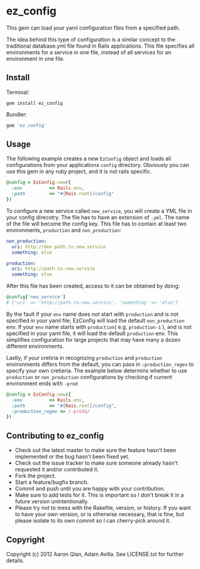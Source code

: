 ez_config
=========

This gem can load your yaml configuration files from a specified path.


The idea behind this type of configuration is a similar concept to the
traditional database.yml file found in Rails applications. This file specifies
all environments for a service in one file, instead of all services for an
environment in one file.

Install
--------

Terminal:

```
gem install ez_config
```

Bundler:

```ruby
gem 'ez_config'
```

Usage
-----

The following example creates a new `EzConfig` object and loads all configurations
from your applications `config` directory. Obviously you can use this gem in any
ruby project, and it is not rails specific.

```ruby
@config = EzConfig.new({
  :env          => Rails.env,
  :path         => "#{Rais.root}/config"
})
```

To configure a new service called `new_service`, you will create a YML file in
your config direcotry. The file has to have an extension of `.yml`. The name of
the file will become the config key. This file has to contain at least two
environments, `production` and `non_production`:

```yaml
non_production:
  uri: http://dev.path.to.new.service
  something: else

production:
  uri: http://path.to.new.service
  something: else
```

After this file has been created, access to it can be obtained by doing:

```ruby
@config['new_service']
# {'uri' => 'http://path.to.new.service', 'something' => 'else'}
```

By the fault if your `env` name does not start with `production` and is not specified in
your yaml file, EzConfig will load the default `non_production` env. If your `env`
name starts with `production`( e.g. `production-1` ), and is not specified in your yaml
file, it will load the default `production` env. This simplifies configuration for large
projects that may have many a dozen different environments.

Lastly, if your cretiria in recognizing `production` and `production` environments differs
from the default, you can pass in `:production_regex` to specify your own cretieria.
The example below determins whether to use `production` or `non_production` configurations
by checking if current environment ends with `-prod`

```ruby
@config = EzConfig.new({
  :env          => Rails.env,
  :path         => "#{Rais.root}/config",
  :production_regex => /-prod$/
})
```

Contributing to ez_config
-------------------------

* Check out the latest master to make sure the feature hasn't been implemented or the bug hasn't been fixed yet.
* Check out the issue tracker to make sure someone already hasn't requested it and/or contributed it.
* Fork the project.
* Start a feature/bugfix branch.
* Commit and push until you are happy with your contribution.
* Make sure to add tests for it. This is important so I don't break it in a future version unintentionally.
* Please try not to mess with the Rakefile, version, or history. If you want to have your own version, or is otherwise necessary, that is fine, but please isolate to its own commit so I can cherry-pick around it.

Copyright
---------

Copyright (c) 2012 Aaron Qian, Adam Avilla. See LICENSE.txt for
further details.

